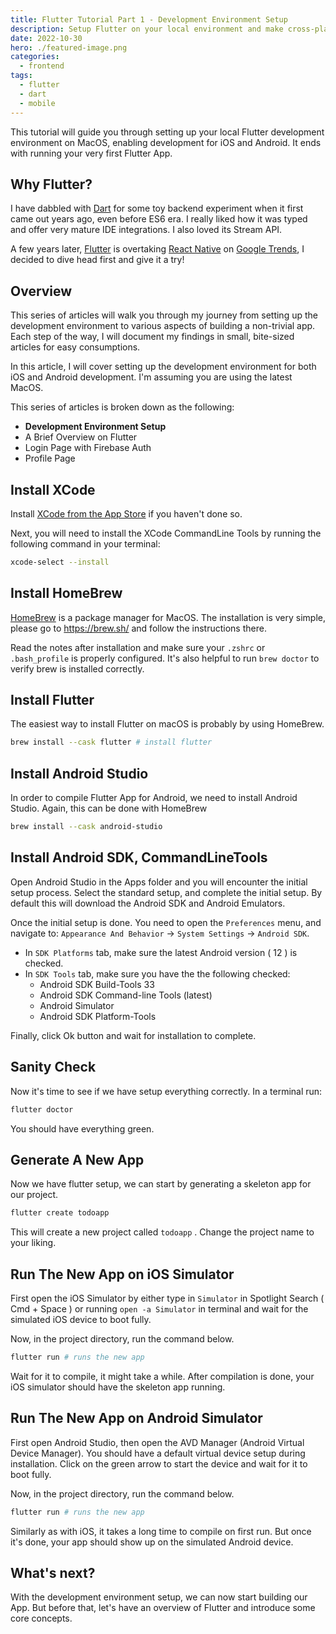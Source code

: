 ```yaml
---
title: Flutter Tutorial Part 1 - Development Environment Setup
description: Setup Flutter on your local environment and make cross-platform mobile apps.
date: 2022-10-30
hero: ./featured-image.png
categories:
  - frontend
tags:
  - flutter
  - dart
  - mobile
---
```


This tutorial will guide you through setting up your local Flutter development environment on MacOS, enabling development for iOS and Android. It ends with running your very first Flutter App.

## Why Flutter?

I have dabbled with [Dart](https://dart.dev/) for some toy backend experiment when it first came out years ago, even before ES6 era. I really liked how it was typed and offer very mature IDE integrations. I also loved its Stream API.

A few years later, [Flutter](https://flutter.dev/) is overtaking [React Native](https://reactnative.dev/) on [Google Trends](https://trends.google.com/trends/explore?date=today%205-y&geo=US&q=%2Fg%2F11h03gfxy9,%2Fg%2F11f03_rzbg), I decided to dive head first and give it a try!

<!-- TODO: Add Google Trends embed component -->
<!-- {{<google_trends keywords="/g/11f03_rzbg, /g/11h03gfxy9" range="5-y">}} -->

## Overview

This series of articles will walk you through my journey from setting up the development environment to various aspects of building a non-trivial app. Each step of the way, I will document my findings in small, bite-sized articles for easy consumptions.

In this article, I will cover setting up the development environment for both iOS and Android development. I'm assuming you are using the latest MacOS.

This series of articles is broken down as the following:

- **Development Environment Setup**
- A Brief Overview on Flutter
- Login Page with Firebase Auth
- Profile Page

## Install XCode

Install [XCode from the App Store](https://apps.apple.com/us/app/xcode/id497799835?mt=12) if you haven't done so.

Next, you will need to install the XCode CommandLine Tools by running the following command in your terminal:

```bash
xcode-select --install
```

## Install HomeBrew

[HomeBrew](https://brew.sh/) is a package manager for MacOS. The installation is very simple, please go to https://brew.sh/ and follow the instructions there.

Read the notes after installation and make sure your `.zshrc` or `.bash_profile` is properly configured. It's also helpful to run `brew doctor` to verify brew is installed correctly.

## Install Flutter

The easiest way to install Flutter on macOS is probably by using HomeBrew.

```bash
brew install --cask flutter # install flutter
```

## Install Android Studio

In order to compile Flutter App for Android, we need to install Android Studio. Again, this can be done with HomeBrew

```bash
brew install --cask android-studio
```

## Install Android SDK, CommandLineTools

Open Android Studio in the Apps folder and you will encounter the initial setup process. Select the standard setup, and complete the initial setup. By default this will download the Android SDK and Android Emulators.

Once the initial setup is done. You need to open the `Preferences` menu, and navigate to: `Appearance And Behavior` -> `System Settings` -> `Android SDK`.

- In `SDK Platforms` tab, make sure the latest Android version ( 12 ) is checked.
- In `SDK Tools` tab, make sure you have the the following checked:
  - Android SDK Build-Tools 33
  - Android SDK Command-line Tools (latest)
  - Android Simulator
  - Android SDK Platform-Tools

Finally, click Ok button and wait for installation to complete.

## Sanity Check

Now it's time to see if we have setup everything correctly. In a terminal run:

```bash
flutter doctor
```

You should have everything green.

## Generate A New App

Now we have flutter setup, we can start by generating a skeleton app for our project.

```bash
flutter create todoapp
```

This will create a new project called `todoapp` . Change the project name to your liking.

## Run The New App on iOS Simulator

First open the iOS Simulator by either type in `Simulator` in Spotlight Search ( Cmd + Space ) or running `open -a Simulator` in terminal and wait for the simulated iOS device to boot fully.

Now, in the project directory, run the command below.

```bash
flutter run # runs the new app
```

Wait for it to compile, it might take a while. After compilation is done, your iOS simulator should have the skeleton app running.

## Run The New App on Android Simulator

First open Android Studio, then open the AVD Manager (Android Virtual Device Manager). You should have a default virtual device setup during installation. Click on the green arrow to start the device and wait for it to boot fully.

Now, in the project directory, run the command below.

```bash
flutter run # runs the new app
```

Similarly as with iOS, it takes a long time to compile on first run. But once it's done, your app should show up on the simulated Android device.

## What's next?

With the development environment setup, we can now start building our App. But before that, let's have an overview of Flutter and introduce some core concepts.

